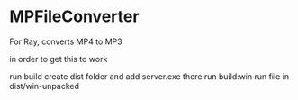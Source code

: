 # MPFileConverter
For Ray, converts MP4 to MP3



in order to get this to work


run build
create dist folder and add server.exe there
run build:win
run file in dist/win-unpacked
